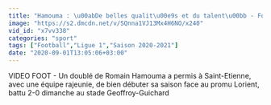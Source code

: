 ```yaml
---
title: "Hamouma : \u00abDe belles qualit\u00e9s et du talent\u00bb - Foot - L1 - St-Etienne"
image: "https://s2.dmcdn.net/v/SQnna1VJ13Mx4H6NO/x240"
vid_id: "x7vv338"
categories: "sport"
tags: ["Football","Ligue 1","Saison 2020-2021"]
date: "2020-09-01T13:05:06+03:00"
---
```

VIDEO FOOT - Un doublé de Romain Hamouma a permis à Saint-Etienne, avec une équipe rajeunie, de bien débuter sa saison face au promu Lorient, battu 2-0 dimanche au stade Geoffroy-Guichard
